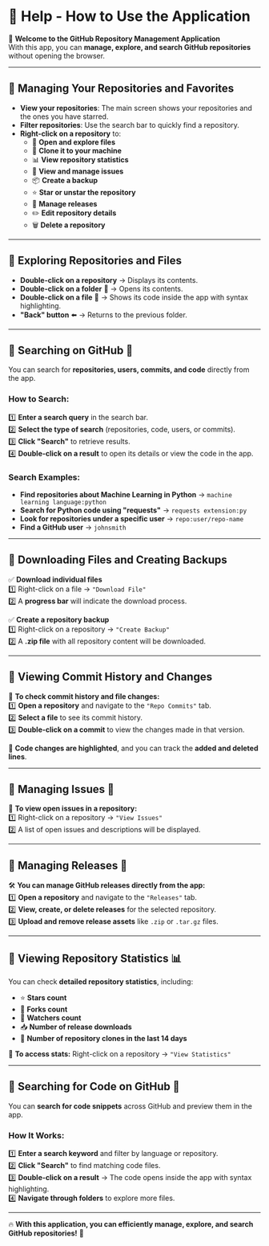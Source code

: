 # 📖 Help - How to Use the Application

🚀 **Welcome to the GitHub Repository Management Application**  
With this app, you can **manage, explore, and search GitHub repositories** without opening the browser.  

---

## 📌 Managing Your Repositories and Favorites  

- **View your repositories**: The main screen shows your repositories and the ones you have starred.  
- **Filter repositories**: Use the search bar to quickly find a repository.  
- **Right-click on a repository** to:  
  - 📂 **Open and explore files**  
  - 🔄 **Clone it to your machine**  
  - 📊 **View repository statistics**  
  - 🐞 **View and manage issues**  
  - 📦 **Create a backup**  
  - ⭐ **Star or unstar the repository**  
  - 🚀 **Manage releases**  
  - ✏️ **Edit repository details**  
  - 🗑️ **Delete a repository**  

---

## 📌 Exploring Repositories and Files  

- **Double-click on a repository** → Displays its contents.  
- **Double-click on a folder** 📁 → Opens its contents.  
- **Double-click on a file** 📄 → Shows its code inside the app with syntax highlighting.  
- **"Back" button** ⬅️ → Returns to the previous folder.  

---

## 📌 Searching on GitHub 🔎  

You can search for **repositories, users, commits, and code** directly from the app.  

### **How to Search:**  
1️⃣ **Enter a search query** in the search bar.  
2️⃣ **Select the type of search** (repositories, code, users, or commits).  
3️⃣ **Click "Search"** to retrieve results.  
4️⃣ **Double-click on a result** to open its details or view the code in the app.  

### **Search Examples:**  
- **Find repositories about Machine Learning in Python** → `machine learning language:python`  
- **Search for Python code using "requests"** → `requests extension:py`  
- **Look for repositories under a specific user** → `repo:user/repo-name`  
- **Find a GitHub user** → `johnsmith`  

---

## 📌 Downloading Files and Creating Backups  

✅ **Download individual files**  
1️⃣ Right-click on a file → `"Download File"`  
2️⃣ A **progress bar** will indicate the download process.  

✅ **Create a repository backup**  
1️⃣ Right-click on a repository → `"Create Backup"`  
2️⃣ A **.zip file** with all repository content will be downloaded.  

---

## 📌 Viewing Commit History and Changes  

📢 **To check commit history and file changes:**  
1️⃣ **Open a repository** and navigate to the `"Repo Commits"` tab.  
2️⃣ **Select a file** to see its commit history.  
3️⃣ **Double-click on a commit** to view the changes made in that version.  

🔹 **Code changes are highlighted**, and you can track the **added and deleted lines**.  

---

## 📌 Managing Issues 🐞  

📢 **To view open issues in a repository:**  
1️⃣ Right-click on a repository → `"View Issues"`  
2️⃣ A list of open issues and descriptions will be displayed.  

---

## 📌 Managing Releases 🚀  

🛠️ **You can manage GitHub releases directly from the app:**  
1️⃣ **Open a repository** and navigate to the `"Releases"` tab.  
2️⃣ **View, create, or delete releases** for the selected repository.  
3️⃣ **Upload and remove release assets** like `.zip` or `.tar.gz` files.  

---

## 📌 Viewing Repository Statistics 📊  

You can check **detailed repository statistics**, including:  
- ⭐ **Stars count**  
- 🍴 **Forks count**  
- 👀 **Watchers count**  
- 📥 **Number of release downloads**  
- 🔄 **Number of repository clones in the last 14 days**  

📢 **To access stats:** Right-click on a repository → `"View Statistics"`  

---

## 📌 Searching for Code on GitHub 🔎  

You can **search for code snippets** across GitHub and preview them in the app.  

### **How It Works:**  
1️⃣ **Enter a search keyword** and filter by language or repository.  
2️⃣ **Click "Search"** to find matching code files.  
3️⃣ **Double-click on a result** → The code opens inside the app with syntax highlighting.  
4️⃣ **Navigate through folders** to explore more files.  

---


🔥 **With this application, you can efficiently manage, explore, and search GitHub repositories!** 🚀  
